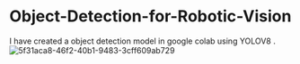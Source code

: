 # Object-Detection-for-Robotic-Vision
I have created a object detection model in google colab using YOLOV8 . 
![5f31aca8-46f2-40b1-9483-3cff609ab729](https://github.com/user-attachments/assets/9a9469dd-5be9-4d6c-b302-dc3774ea5dfa)
